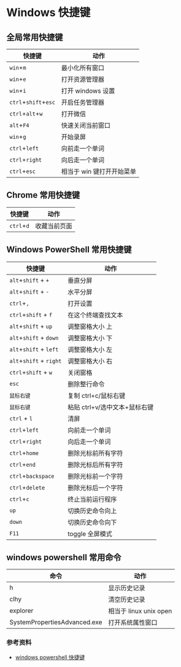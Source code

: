 # Windows 快捷键

## 全局常用快捷键

| 快捷键               | 动作                      |
| -------------------- | ------------------------- |
| `win`+`m`            | 最小化所有窗口            |
| `win`+`e`            | 打开资源管理器            |
| `win`+`i`            | 打开 windows 设置         |
| `ctrl`+`shift`+`esc` | 开启任务管理器            |
| `ctrl`+`alt`+`w`     | 打开微信                  |
| `alt`+`F4`           | 快速关闭当前窗口          |
| `win`+`g`            | 开始录屏                  |
| `ctrl`+`left`        | 向前走一个单词            |
| `ctrl`+`right`       | 向后走一个单词            |
| `ctrl`+`esc`         | 相当于 win 键打开开始菜单 |

## Chrome 常用快捷键

| 快捷键     | 动作         |
| ---------- | ------------ |
| `ctrl`+`d` | 收藏当前页面 |

## Windows PowerShell 常用快捷键

| 快捷键                  | 动作                          |
| ----------------------- | ----------------------------- |
| `alt`+`shift` + `+`     | 垂直分屏                      |
| `alt`+`shift` + `-`     | 水平分屏                      |
| `ctrl`+`,`              | 打开设置                      |
| `ctrl`+`shift` + `f`    | 在这个终端查找文本            |
| `alt`+`shift` + `up`    | 调整窗格大小 上               |
| `alt`+`shift` + `down`  | 调整窗格大小 下               |
| `alt`+`shift` + `left`  | 调整窗格大小 左               |
| `alt`+`shift` + `right` | 调整窗格大小 右               |
| `ctrl`+`shift` + `w`    | 关闭窗格                      |
| `esc`                   | 删除整行命令                  |
| `鼠标右键`              | 复制 ctrl+c/鼠标右键          |
| `鼠标右键`              | 粘贴 ctrl+v/选中文本+鼠标右键 |
| `ctrl` + `l`            | 清屏                          |
| `ctrl`+`left`           | 向前走一个单词                |
| `ctrl`+`right`          | 向后走一个单词                |
| `ctrl`+`home`           | 删除光标前所有字符            |
| `ctrl`+`end`            | 删除光标后所有字符            |
| `ctrl`+`backspace`      | 删除光标前一个字符            |
| `ctrl`+`delete`         | 删除光标后一个字符            |
| `ctrl`+`c`              | 终止当前运行程序              |
| `up`                    | 切换历史命令向上              |
| `down`                  | 切换历史命令向下              |
| `F11`                   | toggle 全屏模式               |

## windows powershell 常用命令

| 命令                         | 动作                   |
| ---------------------------- | ---------------------- |
| h                            | 显示历史记录           |
| clhy                         | 清空历史记录           |
| explorer                     | 相当于 linux unix open |
| SystemPropertiesAdvanced.exe | 打开系统属性窗口       |

### 参考资料

- [windows powershell 快捷键](https://blog.csdn.net/tanshiqian/article/details/122506983)
